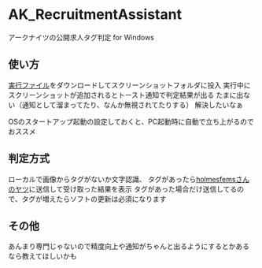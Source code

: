 # AK_RecruitmentAssistant
アークナイツの公開求人タグ判定
for Windows
## 使い方
[実行ファイル](https://drive.google.com/file/d/1L4uzVguiZQq7j3gNwILmrI-Lb4uO-bcU/view?usp=sharing)をダウンロードしてスクリーンショットフォルダに投入
実行中にスクリーンショットが追加されるとトースト通知で判定結果が出る
たまに出ない（通知として溜まってたり、なんか無視されてたりする）
解決したいなぁ

OSのスタートアップ起動の設定しておくと、PC起動時に自動で立ち上がるのでおススメ

## 判定方式
ローカルで画像からタグがないか文字認識、
タグがあったら[holmesfemsさんのヤツ](https://www.youtube.com/watch?v=mIVCMkobHuk)に送信して受け取った結果を表示
タグがあった場合だけ送信してるので、タグが増えたらソフトの更新は必須になります

## その他
あんまり専門じゃないので精度向上や通知がちゃんと出るようにするとかあるなら教えてほしいかも
